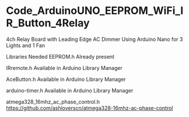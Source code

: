# Code_ArduinoUNO_EEPROM_WiFi_IR_Button_4Relay
4ch Relay Board with Leading Edge AC Dimmer Using Arduino Nano for 3 Lights and 1 Fan

Libraries Needed
EEPROM.h          Already present

IRremote.h        Available in Arduino Library Manager

AceButton.h       Available in Arduino Library Manager

arduino-timer.h   Available in Arduino Library Manager

atmega328_16mhz_ac_phase_control.h https://github.com/ashloverscn/atmega328-16mhz-ac-phase-control


